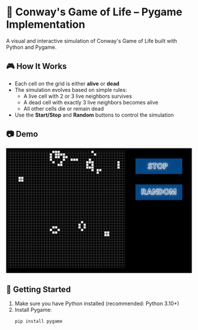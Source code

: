 # 🧬 Conway's Game of Life – Pygame Implementation

A visual and interactive simulation of Conway's Game of Life built with Python and Pygame.

## 🎮 How It Works

- Each cell on the grid is either **alive** or **dead**
- The simulation evolves based on simple rules:
  - A live cell with 2 or 3 live neighbors survives
  - A dead cell with exactly 3 live neighbors becomes alive
  - All other cells die or remain dead
- Use the **Start/Stop** and **Random** buttons to control the simulation

## 📷 Demo

![Demo GIF](demo.gif)  
<!-- Replace "demo.gif" with your actual gif filename once created -->

## 🚀 Getting Started

1. Make sure you have Python installed (recommended: Python 3.10+)
2. Install Pygame:
   ```bash
   pip install pygame
